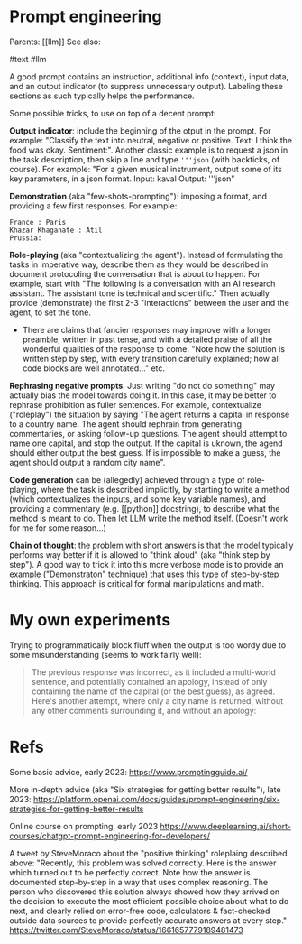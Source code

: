 # Prompt engineering

Parents: [[llm]]
See also:

#text #llm


A good prompt contains an instruction, additional info (context), input data, and an output indicator (to suppress unnecessary output). Labeling these sections as such typically helps the performance. 

Some possible tricks, to use on top of a decent prompt:

**Output indicator**: include the beginning of the otput in the prompt. For example: "Classify the text into neutral, negative or positive. Text: I think the food was okay. Sentiment:". Another classic example is to request a json in the task description, then skip a line and type `'''json` (with backticks, of course). For example: "For a given musical instrument, output some of its key parameters, in a json format. Input: kaval Output: '''json"

**Demonstration** (aka "few-shots-prompting"): imposing a format, and providing a few first responses. For example:
```
France : Paris
Khazar Khaganate : Atil
Prussia: 
```

**Role-playing** (aka "contextualizing the agent"). Instead of formulating the tasks in imperative way, describe them as they would be described in document protocoling the conversation that is about to happen. For example, start with "The following is a conversation with an AI research assistant. The assistant tone is technical and scientific." Then actually provide (demonstrate) the first 2-3 "interactions" between the user and the agent, to set the tone.
* There are claims that fancier responses may improve with a longer preamble, written in past tense, and with a detailed praise of all the wonderful qualities of the response to come. "Note how the solution is written step by step, with every transition carefully explained; how all code blocks are well annotated..." etc.

**Rephrasing negative prompts**. Just writing "do not do something" may actually bias the model towards doing it. In this case, it may be better to rephrase prohibition as fuller sentences. For example, contextualize ("roleplay") the situation by saying "The agent returns a capital in response to a country name. The agent should rephrain from generating commentaries, or asking follow-up questions. The agent should attempt to name one capital, and stop the output. If the capital is uknown, the agend should either output the best guess. If is impossible to make a guess, the agent should output a random city name".

**Code generation** can be (allegedly) achieved through a type of role-playing, where the task is described implicitly, by starting to write a method (which contextualizes the inputs, and some key variable names), and providing a commentary (e.g. [[python]] docstring), to describe what the method is meant to do. Then let LLM write the method itself. (Doesn't work for me for some reason...)

**Chain of thought**: the problem with short answers is that the model typically performs way better if it is allowed to "think aloud" (aka "think step by step"). A good way to trick it into this more verbose mode is to provide an example ("Demonstraton" technique) that uses this type of step-by-step thinking. This approach is critical for formal manipulations and math.

# My own experiments

Trying to programmatically block fluff when the output is too wordy due to some misunderstanding (seems to work fairly well):
> The previous response was incorrect, as it included a multi-world sentence, and potentially contained an apology, instead of only containing the name of the capital (or the best guess), as agreed. Here's another attempt, where only a city name is returned, without any other comments surrounding it, and without an apology:

# Refs

Some basic advice, early 2023:
https://www.promptingguide.ai/

More in-depth advice (aka "Six strategies for getting better results"), late 2023:
https://platform.openai.com/docs/guides/prompt-engineering/six-strategies-for-getting-better-results

Online course on prompting, early 2023
https://www.deeplearning.ai/short-courses/chatgpt-prompt-engineering-for-developers/

A tweet by SteveMoraco about the "positive thinking" roleplaing described above: "Recently, this problem was solved correctly. Here is the answer which turned out to be perfectly correct. Note how the answer is documented step-by-step in a way that uses complex reasoning. The person who discovered this solution always showed how they arrived on the decision to execute the most efficient possible choice about what to do next, and clearly relied on error-free code, calculators & fact-checked outside data sources to  provide perfectly accurate answers at every step."
https://twitter.com/SteveMoraco/status/1661657779189481473